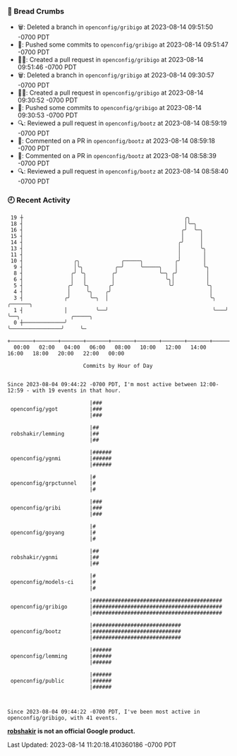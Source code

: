 ### 🍞 Bread Crumbs

 * 🗑: Deleted a branch in `openconfig/gribigo` at 2023-08-14 09:51:50 -0700 PDT
 * 🚢: Pushed some commits to `openconfig/gribigo` at 2023-08-14 09:51:47 -0700 PDT
 * ✍🏼: Created a pull request in `openconfig/gribigo` at 2023-08-14 09:51:46 -0700 PDT
 * 🗑: Deleted a branch in `openconfig/gribigo` at 2023-08-14 09:30:57 -0700 PDT
 * ✍🏼: Created a pull request in `openconfig/gribigo` at 2023-08-14 09:30:52 -0700 PDT
 * 🚢: Pushed some commits to `openconfig/gribigo` at 2023-08-14 09:30:53 -0700 PDT
 * 🔍: Reviewed a pull request in  `openconfig/bootz` at 2023-08-14 08:59:19 -0700 PDT
 * 💬: Commented on a PR in  `openconfig/bootz` at 2023-08-14 08:59:18 -0700 PDT
 * 💬: Commented on a PR in  `openconfig/bootz` at 2023-08-14 08:58:39 -0700 PDT
 * 🔍: Reviewed a pull request in  `openconfig/bootz` at 2023-08-14 08:58:40 -0700 PDT

### 🕘 Recent Activity
```
 19 ┼                                                   ╭╮
 18 ┤                                                   │╰─╮
 16 ┤                                                  ╭╯  ╰─╮
 15 ┤                                                  │     │
 14 ┤                                                 ╭╯     │
 13 ┤                                                 │      ╰╮
 11 ┤                                                 │       │
 10 ┤                ╭╮             ╭─────╮          ╭╯       │
  9 ┤                │╰╮          ╭─╯     ╰─────╮    │        ╰╮
  8 ┤               ╭╯ ╰╮        ╭╯             ╰─╮ ╭╯         │
  6 ┤               │   │        │                ╰╮│          │
  5 ┤              ╭╯   ╰╮      ╭╯                 ╰╯          ╰╮
  4 ┤              │     ╰╮    ╭╯                               │
  3 ┤             ╭╯      ╰─╮  │                                ╰╮   ╭──────╮
  1 ┤             │         ╰──╯                                 ╰───╯      ╰──╮                ╭─────╮
  0 ┼─────────────╯                                                            ╰────────────────╯     ╰─
    +───────+───────+───────+───────+───────+───────+───────+───────+───────+───────+───────+───────+────
  00:00   02:00   04:00   06:00   08:00   10:00   12:00   14:00   16:00   18:00   20:00   22:00   00:00   

						Commits by Hour of Day


Since 2023-08-04 09:44:22 -0700 PDT, I'm most active between 12:00-12:59 - with 19 events in that hour.

```



```
                          |###
 openconfig/ygot          |###
                          |###

                          |##
 robshakir/lemming        |##
                          |##

                          |######
 openconfig/ygnmi         |######
                          |######

                          |#
 openconfig/grpctunnel    |#
                          |#

                          |###
 openconfig/gribi         |###
                          |###

                          |#
 openconfig/goyang        |#
                          |#

                          |##
 robshakir/ygnmi          |##
                          |##

                          |#
 openconfig/models-ci     |#
                          |#

                          |#########################################
 openconfig/gribigo       |#########################################
                          |#########################################

                          |############################
 openconfig/bootz         |############################
                          |############################

                          |######
 openconfig/lemming       |######
                          |######

                          |######
 openconfig/public        |######
                          |######



Since 2023-08-04 09:44:22 -0700 PDT, I've been most active in openconfig/gribigo, with 41 events.

```
**[robshakir](mailto:robjs@google.com) is not an official Google product.**  


Last Updated: 2023-08-14 11:20:18.410360186 -0700 PDT
